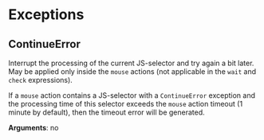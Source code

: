 # Exceptions

## ContinueError

Interrupt the processing of the current JS-selector and try again a bit later. May be applied only inside the `mouse` actions (not applicable in the `wait` and `check` expressions).

If a `mouse` action contains a JS-selector with a `ContinueError` exception and the processing time of this selector exceeds the `mouse` action timeout (1 minute by default), then the timeout error will be generated.

**Arguments**: no
